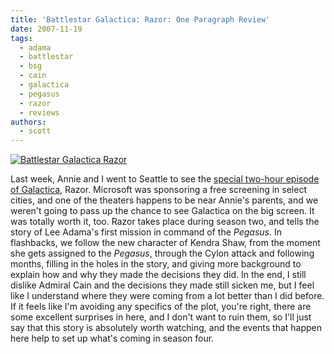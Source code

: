 ```yaml
---
title: 'Battlestar Galactica: Razor: One Paragraph Review'
date: 2007-11-19
tags:
  - adama
  - battlestar
  - bsg
  - cain
  - galactica
  - pegasus
  - razor
  - reviews
authors:
  - scott
---
```


[![Battlestar Galactica Razor](/images/2045699997_aae8ca58be.jpg)](http://www.flickr.com/photos/spaceninja/2045699997/)

Last week, Annie and I went to Seattle to see the [special two-hour episode of Galactica](http://www.scifi.com/battlestar/razor/), Razor. Microsoft was sponsoring a free screening in select cities, and one of the theaters happens to be near Annie's parents, and we weren't going to pass up the chance to see Galactica on the big screen. It was totally worth it, too. Razor takes place during season two, and tells the story of Lee Adama's first mission in command of the _Pegasus_. In flashbacks, we follow the new character of Kendra Shaw, from the moment she gets assigned to the _Pegasus_, through the Cylon attack and following months, filling in the holes in the story, and giving more background to explain how and why they made the decisions they did. In the end, I still dislike Admiral Cain and the decisions they made still sicken me, but I feel like I understand where they were coming from a lot better than I did before. If it feels like I'm avoiding any specifics of the plot, you're right, there are some excellent surprises in here, and I don't want to ruin them, so I'll just say that this story is absolutely worth watching, and the events that happen here help to set up what's coming in season four.
